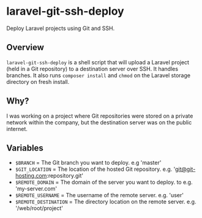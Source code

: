 # laravel-git-ssh-deploy

Deploy Laravel projects using Git and SSH.

## Overview

`laravel-git-ssh-deploy` is a shell script that will upload a Laravel project (held in a Git repository) to a destination server over SSH. It handles branches. It also runs `composer install` and `chmod` on the Laravel storage directory on fresh install.

## Why?

I was working on a project where Git repositories were stored on a private network within the company, but the destination server was on the public internet.

## Variables

* `$BRANCH` = The Git branch you want to deploy. e.g 'master'
* `$GIT_LOCATION` = The location of the hosted Git repository. e.g. 'git@git-hosting.com:repository.git'
* `$REMOTE_DOMAIN` = The domain of the server you want to deploy. to e.g. 'my-server.com'
* `$REMOTE_USERNAME` = The username of the remote server. e.g. 'user'
* `$REMOTE_DESTINATION` = The directory location on the remote server. e.g. '/web/root/project'